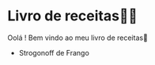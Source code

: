 # Livro de receitas:man_cook:



Oolá ! Bem vindo ao meu  livro de receitas:wave:

- Strogonoff de Frango

